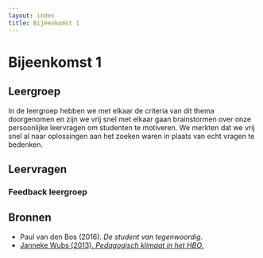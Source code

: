 ```yaml
---
layout: index
title: Bijeenkomst 1
---
```


# Bijeenkomst 1

## Leergroep

In de leergroep hebben we met elkaar de criteria van dit thema doorgenomen en zijn we vrij snel met elkaar gaan brainstormen over onze persoonlijke leervragen om studenten te motiveren. We merkten dat we vrij snel al naar oplossingen aan het zoeken waren in plaats van echt vragen te bedenken.

## Leervragen

### Feedback leergroep

## Bronnen
* Paul van den Bos (2016). *De student van tegenwoordig*. 
* [Janneke Wubs (2013). *Pedagogisch klimaat in het HBO*.][wubs]

[wubs]: https://www.researchgate.net/publication/326226309_Pedagogisch_klimaat_in_het_hbo_Een_verkenning
